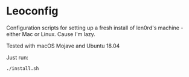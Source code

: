 # Leoconfig

Configuration scripts for setting up a fresh install of len0rd's machine - either Mac or Linux. Cause I'm lazy.

Tested with macOS Mojave and Ubuntu 18.04

Just run:

```bash
./install.sh
```